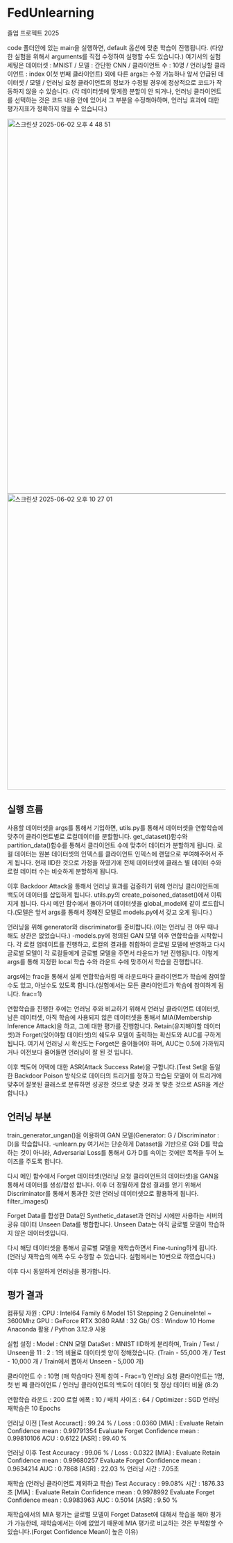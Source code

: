 # FedUnlearning
졸업 프로젝트 2025

code 폴더안에 있는 main을 실행하면, default 옵션에 맞춘 학습이 진행됩니다. (다양한 실험을 위해서 arguments를 직접 수정하여 실행할 수도 있습니다.)
여기서의 실험 세팅은 데이터셋 : MNIST / 모델 : 간단한 CNN / 클라이언트 수 : 10명 / 언러닝할 클라이언트 : index 0(첫 번째 클라이언트) 외에 다른 args는 수정 가능하나 앞서 언급된 데이터셋 / 모델 / 언러닝 요청 클라이언트의 정보가 수정될 경우에 정상적으로 코드가 작동하지 않을 수 있습니다. (각 데이터셋에 맞게끔 분할이 안 되거나, 언러닝 클라이언트를 선택하는 것은 코드 내용 안에 있어서 그 부분을 수정해야하며, 언러닝 효과에 대한 평가지표가 정확하지 않을 수 있습니다.)

<img width="862" alt="스크린샷 2025-06-02 오후 4 48 51" src="https://github.com/user-attachments/assets/2a87b569-8716-49ed-abb7-da319a663067" />


<img width="681" alt="스크린샷 2025-06-02 오후 10 27 01" src="https://github.com/user-attachments/assets/9c2ad587-c757-4750-bf43-c36595d062c3" />

실행 흐름
--
사용할 데이터셋을 args를 통해서 기입하면, utils.py를 통해서 데이터셋을 연합학습에 맞추어 클라이언트별로 로컬데이터를 분할합니다.
get_dataset()함수와 partition_data()함수를 통해서 클라이언트 수에 맞추어 데이터가 분할하게 됩니다. 로컬 데이터는 원본 데이터셋의 인덱스를 클라이언트 인덱스에 랜덤으로 부여해주어서 주게 됩니다.
현재 IID한 것으로 가정을 하였기에 전체 데이터셋에 클래스 별 데이터 수와 로컬 데이터 수는 비슷하게 분할하게 됩니다.

이후 Backdoor Attack을 통해서 언러닝 효과를 검증하기 위해 언러닝 클라이언트에 백도어 데이터를 삽입하게 됩니다. utils.py의 create_poisoned_dataset()에서 이뤄지게 됩니다.
다시 메인 함수에서 돌아가며 데이터셋을 global_model에 같이 로드합니다.(모델은 앞서 args를 통해서 정해진 모델로 models.py에서 갖고 오게 됩니다.)

언러닝을 위해 generator와 discriminator를 준비합니다.(이는 언러닝 전 아무 때나 해도 상관은 없었습니다.) -models.py에 정의된 GAN 모델
이후 연합학습을 시작합니다. 각 로컬 업데이트를 진행하고, 로컬의 결과를 취합하여 글로벌 모델에 반영하고 다시 글로벌 모델이 각 로컬들에게 글로벌 모델을 주면서 라운드가 1번 진행됩니다. 이렇게 args를 통해 지정한 local 학습 수와 라운드 수에 맞추어서 학습을 진행합니다.

args에는 frac을 통해서 실제 연합학습처럼 매 라운드마다 클라이언트가 학습에 참여할 수도 있고, 아닐수도 있도록 합니다.(실험에서는 모든 클라이언트가 학습에 참여하게 됩니다. frac=1)

연합학습을 진행한 후에는 언러닝 후와 비교하기 위해서 언러닝 클라이언트 데이터셋, 남은 데이터셋, 아직 학습에 사용되지 않은 데이터셋을 통해서 MIA(Membership Inference Attack)을 하고, 그에 대한 평가를 진행합니다.
Retain(유지해야할 데이터셋)과 Forget(잊어야할 데이터셋)의 쉐도우 모델이 출력하는 확신도와 AUC를 구하게 됩니다. 여기서 언러닝 시 확신도는 Forget은 줄어들어야 하며, AUC는 0.5에 가까워지거나 이전보다 줄어들면 언러닝이 잘 된 것 입니다.

이후 백도어 어택에 대한 ASR(Attack Success Rate)을 구합니다.(Test Set을 동일한 Backdoor Poison 방식으로 데이터의 트리거를 정하고 학습된 모델이 이 트리거에 맞추어 잘못된 클래스로 분류하면 성공한 것으로 맞춘 것과 못 맞춘 것으로 ASR을 계산합니다.)

언러닝 부분
--
train_generator_ungan()을 이용하여 GAN 모델(Generator: G / Discriminator : D)을 학습합니다. -unlearn.py
여기서는 단순하게 Dataset을 기반으로 G와 D를 학습하는 것이 아니라, Adversarial Loss를 통해서 G가 D를 속이는 것에만 목적을 두어 노이즈를 주도록 합니다.

다시 메인 함수에서 Forget 데이터셋(언러닝 요청 클라이언트의 데이터셋)을 GAN을 통해서 데이터를 생성/합성 합니다.
이후 더 정밀하게 합성 결과를 얻기 위해서 Discriminator를 통해서 통과한 것만 언러닝 데이터셋으로 활용하게 됩니다. filter_images()

Forget Data를 합성한 Data인 Synthetic_dataset과 언러닝 시에만 사용하는 서버의 공유 데이터 Unseen Data를 병합합니다.
Unseen Data는 아직 글로벌 모델이 학습하지 않은 데이터셋입니다.

다시 해당 데이터셋을 통해서 글로벌 모델을 재학습하면서 Fine-tuning하게 됩니다. (언러닝 재학습의 에폭 수도 수정할 수 있습니다. 실험에서는 10번으로 하였습니다.)

이후 다시 동일하게 언러닝을 평가합니다.

평가 결과
--
컴퓨팅 자원 : 
CPU : Intel64 Family 6 Model 151 Stepping 2 GenuineIntel ~ 3600Mhz
GPU : GeForce RTX 3080
RAM : 32 Gb/ OS : Window 10 Home
Anaconda 활용 / Python 3.12.9 사용

실험 설정 :
Model : CNN 모델
DataSet : MNIST
IID하게 분리하며, Train / Test / Unseen을 11 : 2 : 1의 비율로 데이터셋 양이 정해졌습니다.
(Train - 55,000 개 / Test - 10,000 개 / Train에서 뽑아서 Unseen - 5,000 개)

클라이언트 수 : 10명 (매 학습마다 전체 참여 - Frac=1)
언러닝 요청 클라이언트는 1명, 첫 번 째 클라이언트 / 언러닝 클라이언트의 백도어 데이터 및 정상 데이터 비율 (8:2)

연합학습 라운드 : 200
로컬 에폭 : 10 / 배치 사이즈 : 64 / Optimizer : SGD
언러닝 재학습은 10 Epochs

언러닝 이전
[Test Accuract] : 99.24 % / Loss : 0.0360
[MIA] :
Evaluate Retain Confidence mean : 0.99791354
Evaluate Forget Confidence mean : 0.99810106
ACU : 0.6122
[ASR] : 99.40 %

언러닝 이후
Test Accuracy : 99.06 % / Loss : 0.0322
[MIA] :
Evaluate Retain Confidence mean : 0.99680257
Evaluate Forget Confidence mean : 0.9634214
AUC : 0.7868
[ASR] : 22.03 %
언러닝 시간 : 7.05초

재학습 (언러닝 클라이언트 제외하고 학습)
Test Accuracy : 99.08%
시간 : 1876.33초
[MIA] :
Evaluate Retain Confidence mean : 0.9978992
Evaluate Forget Confidence mean : 0.9983963
AUC : 0.5014
[ASR] : 9.50 %

재학습에서의 MIA 평가는 글로벌 모델이 Forget Dataset에 대해서 학습을 해야 평가가 가능한데, 재학습에서는 아예 없었기 때문에 MIA 평가로 비교하는 것은 부적합할 수 있습니다.(Forget Confidence Mean이 높은 이유)

